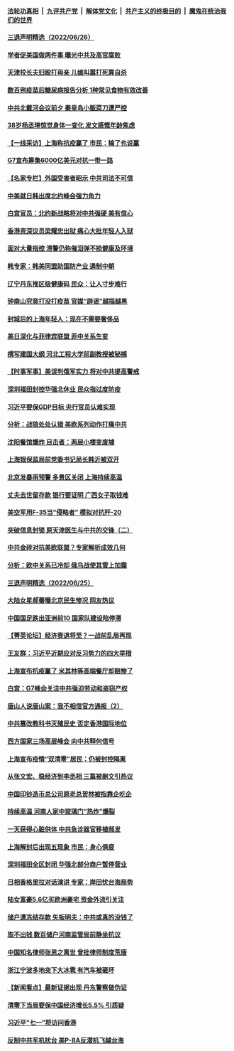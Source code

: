 ####  [法轮功真相](../../../../basic/blob/master/README.md?t=06271201) &nbsp;|&nbsp; [九评共产党](../../../../9ping.md/blob/master/README.md?t=06271201) &nbsp;|&nbsp; [解体党文化](../../../../jtdwh.md/blob/master/README.md?t=06271201)  &nbsp;|&nbsp; [共产主义的终极目的](../../../../gczydzjmd.md/blob/master/README.md?t=06271201) &nbsp;|&nbsp; [魔鬼在统治我们的世界](../../../../mgztzwmdsj.md/blob/master/README.md?t=06271201) 

#### [三退声明精选（2022/06/26）](../pages/nsc413/n13768117.md?t=06271201) 

#### [学者促美国做两件事 曝光中共及高官腐败](../pages/nsc413/n13768044.md?t=06271201) 

#### [天津校长夫妇殴打母亲 儿媳叫嚣打死算自杀](../pages/nsc413/n13767387.md?t=06271201) 

#### [数百例疫苗后糖尿病报告分析 1种常见食物有效改善](../pages/nsc413/n13766057.md?t=06271201) 

#### [中共北戴河会议前夕 秦皇岛小贩菜刀遭严控](../pages/nsc413/n13767960.md?t=06271201) 

#### [38岁杨丞琳惊觉身体一变化 发文感慨年龄焦虑](../pages/nsc413/n13767933.md?t=06271201) 

#### [【一线采访】上海称抗疫赢了 市民：输了也说赢](../pages/nsc413/n13767912.md?t=06271201) 

#### [G7宣布筹集6000亿美元对抗一带一路](../pages/nsc413/n13767783.md?t=06271201) 

#### [【名家专栏】外国受害者昭示 中共司法不可信](../pages/nsc413/n13767326.md?t=06271201) 

#### [中美就日韩出席北约峰会强力角力](../pages/nsc413/n13767842.md?t=06271201) 

#### [白宫官员：北约新战略将对中共强硬 美有信心](../pages/nsc413/n13767901.md?t=06271201) 

#### [香港资深议员梁耀忠出狱 痛心大批年轻人入狱](../pages/nsc413/n13767820.md?t=06271201) 

#### [面对大量指控 港警仍称催泪弹不损健康及环境](../pages/nsc413/n13767846.md?t=06271201) 

#### [韩专家：韩美同盟助国防产业 遏制中朝](../pages/nsc413/n13767894.md?t=06271201) 

#### [辽宁丹东推区级健康码 民众：让人寸步难行](../pages/nsc413/n13767836.md?t=06271201) 

#### [钟南山究竟打没打疫苗 官媒“辟谣”越描越黑](../pages/nsc413/n13767868.md?t=06271201) 

#### [封城后的上海年轻人：现在不需要奢侈品](../pages/nsc413/n13767076.md?t=06271201) 

#### [美日深化与菲律宾联盟 菲中关系生变](../pages/nsc413/n13767862.md?t=06271201) 

#### [撰写建国大纲 河北工程大学前副教授被秘捕](../pages/nsc413/n13767811.md?t=06271201) 

#### [【时事军事】美误判俄军实力 将对中共提高警戒](../pages/nsc413/n13767007.md?t=06271201) 

#### [深圳福田封控华强北休业 民众指过度防疫](../pages/nsc413/n13767715.md?t=06271201) 

#### [习近平要保GDP目标 央行官员认难实现](../pages/nsc413/n13767737.md?t=06271201) 

#### [分析：战狼处处认错 美欧系列动作打痛中共](../pages/nsc413/n13767077.md?t=06271201) 

#### [沈阳餐馆爆炸 目击者：两层小楼变废墟](../pages/nsc413/n13767732.md?t=06271201) 

#### [上海银保监局前党委书记局长韩沂被双开](../pages/nsc413/n13767729.md?t=06271201) 


#### [北京发暴雨预警 多景区关闭 上海持续高温](../pages/nsc413/n13767695.md?t=06271201) 

#### [丈夫去世留存款 银行要证明 广西女子取钱难](../pages/nsc413/n13767637.md?t=06271201) 

#### [美空军用F-35当“侵略者” 模拟对抗歼-20](../pages/nsc413/n13764726.md?t=06271201) 

#### [突破信息封锁 原天津医生与中共的交锋（二）](../pages/nsc413/n13767437.md?t=06271201) 

#### [中共金砖对抗美欧联盟？专家解析成效几何](../pages/nsc413/n13766960.md?t=06271201) 

#### [分析：欧中关系已冷却 俄乌战使其雪上加霜](../pages/nsc413/n13766306.md?t=06271201) 

#### [三退声明精选（2022/06/25）](../pages/nsc413/n13767560.md?t=06271201) 

#### [大陆女星郝蕾曝北京民生惨况 网友热议](../pages/nsc413/n13767443.md?t=06271201) 

#### [中国国足跌出亚洲前10 国家队建设陷停滞](../pages/nsc413/n13767456.md?t=06271201) 

#### [【菁英论坛】经济衰退将至？一战前乱局再现](../pages/nsc413/n13767438.md?t=06271201) 

#### [王友群：习近平近期应对反习势力的四大举措](../pages/nsc413/n13767027.md?t=06271201) 

#### [上海宣布抗疫赢了 米其林等高端餐厅却赔惨了](../pages/nsc413/n13767428.md?t=06271201) 

#### [白宫：G7峰会关注中共强迫劳动和盗窃产权](../pages/nsc413/n13767417.md?t=06271201) 

#### [唐山人说唐山案：我不相信官方通报（2）](../pages/nsc413/n13766155.md?t=06271201) 

#### [中共篡改教科书灭殖民史 否定香港国际地位](../pages/nsc413/n13767369.md?t=06271201) 

#### [西方国家三场高层峰会 向中共释何信号](../pages/nsc413/n13766976.md?t=06271201) 

#### [上海宣布疫情“双清零”居民：仍被封控隔离](../pages/nsc413/n13767223.md?t=06271201) 

#### [从张文宏、稳经济到李丞相 三篇被删文引热议](../pages/nsc413/n13767175.md?t=06271201) 

#### [中国印钞造币总公司原老总贺林被指靠企吃企](../pages/nsc413/n13767238.md?t=06271201) 

#### [持续高温 河南人家中玻璃门“热炸”爆裂](../pages/nsc413/n13767280.md?t=06271201) 

#### [一天获得心脏供体 中共急诊器官移植频发](../pages/nsc413/n13764689.md?t=06271201) 

#### [上海解封后出现五现象 市民：身心俱疲](../pages/nsc413/n13767226.md?t=06271201) 

#### [深圳福田全区封闭 华强北部分商户暂停营业](../pages/nsc413/n13767252.md?t=06271201) 

#### [日相香格里拉对话演讲 专家：岸田忧台海局势](../pages/nsc413/n13767253.md?t=06271201) 

#### [陆女富豪5.6亿买欧洲豪宅 资金外流引关注](../pages/nsc413/n13767225.md?t=06271201) 

#### [储户遭冻结存款 矢板明夫：中共或真的没钱了](../pages/nsc413/n13767097.md?t=06271201) 

#### [取不出钱 数百储户河南监管局前静坐抗议](../pages/nsc413/n13767198.md?t=06271201) 

#### [中国知名律师张思之离世 曾批律师制度荒唐](../pages/nsc413/n13767199.md?t=06271201) 

#### [浙江宁波多地突下大冰雹 有汽车被砸坏](../pages/nsc413/n13767153.md?t=06271201) 

#### [【新闻看点】最新证据出现 丹东警察做伪证](../pages/nsc413/n13766939.md?t=06271201) 


#### [清零下当局要保中国经济增长5.5% 引质疑](../pages/nsc413/n13767075.md?t=06271201) 

#### [习近平“七一”将访问香港](../pages/nsc413/n13767057.md?t=06271201) 

#### [反制中共军机扰台 美P-8A反潜机飞越台海](../pages/nsc413/n13766803.md?t=06271201) 

